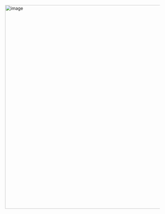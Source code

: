 <img width="664" alt="image" src="https://github.com/lud-hu/nuxt-leaflet-object-reproduction/assets/26108368/2933d921-f0da-49a8-af94-f78cba7300be">

